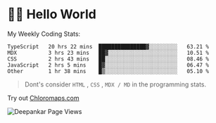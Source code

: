 # 👋🏽 Hello World 

<!--![Deepankar's github stats](https://github-readme-stats.vercel.app/api?username=Deep-Codes&count_private=true&show_icons=true&theme=radical)-->
My Weekly Coding Stats:

<!--START_SECTION:waka-->
```text
TypeScript   20 hrs 22 mins  ███████████████▓░░░░░░░░░   63.21 % 
MDX          3 hrs 23 mins   ██▓░░░░░░░░░░░░░░░░░░░░░░   10.51 % 
CSS          2 hrs 43 mins   ██░░░░░░░░░░░░░░░░░░░░░░░   08.46 % 
JavaScript   2 hrs 5 mins    █▓░░░░░░░░░░░░░░░░░░░░░░░   06.47 % 
Other        1 hr 38 mins    █▒░░░░░░░░░░░░░░░░░░░░░░░   05.10 % 
```
<!--END_SECTION:waka-->

> Dont's consider `HTML` , `CSS` , `MDX / MD` in the programming stats.

Try out [Chloromaps.com](https://www.chloromaps.com/)

<p align="left"> <img src="https://komarev.com/ghpvc/?username=Deep-Codes&label=Views&color=blue&style=plastic" alt="Deepankar Page Views" /> </p>
